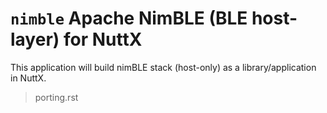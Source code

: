 # `nimble` Apache NimBLE (BLE host-layer) for NuttX

This application will build nimBLE stack (host-only) as a
library/application in NuttX.

> porting.rst
